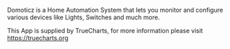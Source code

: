 Domoticz is a Home Automation System that lets you monitor and configure various devices like Lights, Switches and much more.

This App is supplied by TrueCharts, for more information please visit https://truecharts.org
